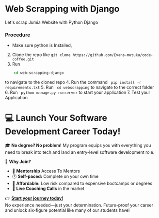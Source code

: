 # Web Scrapping with Django

Let's scrap Jumia Website with Python Django

### Procedure

- Make sure python is Installed,

2. Clone the repo like `git clone https://github.com/Evans-mutuku/code-coffee.git`
3. Run

```bash
    cd web-scrapping-django
```

to navigate to the cloned repo 4. Run the command ` pip install -r requirements.txt` 5. Run ` cd webscrapping` to navigate to the correct folder 6. Run ` python manage.py runserver` to start your application 7. Test your Application

# 💻 Launch Your Software Development Career Today!

🎓 **No degree? No problem!** My program equips you with everything you need to break into tech and land an entry-level software development role.

🚀 **Why Join?**

- 💼 **Mentorship** Access To Mentors
- 🕐 **Self-paced:** Complete on your own time
- 🤑 **Affordable:** Low risk compared to expensive bootcamps or degrees
- 🎯 **Live Coaching Calls** in the market

👉 **[Start your journey today!](https://progskill.com/courses)**  
No experience needed—just your determination. Future-proof your career and unlock six-figure potential like many of our students have!
